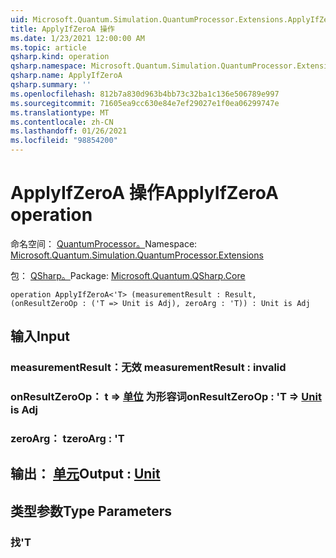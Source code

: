 ```yaml
---
uid: Microsoft.Quantum.Simulation.QuantumProcessor.Extensions.ApplyIfZeroA
title: ApplyIfZeroA 操作
ms.date: 1/23/2021 12:00:00 AM
ms.topic: article
qsharp.kind: operation
qsharp.namespace: Microsoft.Quantum.Simulation.QuantumProcessor.Extensions
qsharp.name: ApplyIfZeroA
qsharp.summary: ''
ms.openlocfilehash: 812b7a830d963b4bb73c32ba1c136e506789e997
ms.sourcegitcommit: 71605ea9cc630e84e7ef29027e1f0ea06299747e
ms.translationtype: MT
ms.contentlocale: zh-CN
ms.lasthandoff: 01/26/2021
ms.locfileid: "98854200"
---
```

# <a name="applyifzeroa-operation"></a><span data-ttu-id="71d42-102">ApplyIfZeroA 操作</span><span class="sxs-lookup"><span data-stu-id="71d42-102">ApplyIfZeroA operation</span></span>

<span data-ttu-id="71d42-103">命名空间： [QuantumProcessor。](xref:Microsoft.Quantum.Simulation.QuantumProcessor.Extensions)</span><span class="sxs-lookup"><span data-stu-id="71d42-103">Namespace: [Microsoft.Quantum.Simulation.QuantumProcessor.Extensions](xref:Microsoft.Quantum.Simulation.QuantumProcessor.Extensions)</span></span>

<span data-ttu-id="71d42-104">包： [QSharp。](https://nuget.org/packages/Microsoft.Quantum.QSharp.Core)</span><span class="sxs-lookup"><span data-stu-id="71d42-104">Package: [Microsoft.Quantum.QSharp.Core](https://nuget.org/packages/Microsoft.Quantum.QSharp.Core)</span></span>




```qsharp
operation ApplyIfZeroA<'T> (measurementResult : Result, (onResultZeroOp : ('T => Unit is Adj), zeroArg : 'T)) : Unit is Adj
```


## <a name="input"></a><span data-ttu-id="71d42-105">输入</span><span class="sxs-lookup"><span data-stu-id="71d42-105">Input</span></span>

### <a name="measurementresult--__invalidresult__"></a><span data-ttu-id="71d42-106">measurementResult：__无效 <Result>__</span><span class="sxs-lookup"><span data-stu-id="71d42-106">measurementResult : __invalid<Result>__</span></span>




### <a name="onresultzeroop--t--unit--is-adj"></a><span data-ttu-id="71d42-107">onResultZeroOp： t => [单位](xref:microsoft.quantum.lang-ref.unit)  为形容词</span><span class="sxs-lookup"><span data-stu-id="71d42-107">onResultZeroOp : 'T => [Unit](xref:microsoft.quantum.lang-ref.unit)  is Adj</span></span>




### <a name="zeroarg--t"></a><span data-ttu-id="71d42-108">zeroArg： t</span><span class="sxs-lookup"><span data-stu-id="71d42-108">zeroArg : 'T</span></span>





## <a name="output--unit"></a><span data-ttu-id="71d42-109">输出： [单元](xref:microsoft.quantum.lang-ref.unit)</span><span class="sxs-lookup"><span data-stu-id="71d42-109">Output : [Unit](xref:microsoft.quantum.lang-ref.unit)</span></span>



## <a name="type-parameters"></a><span data-ttu-id="71d42-110">类型参数</span><span class="sxs-lookup"><span data-stu-id="71d42-110">Type Parameters</span></span>

### <a name="t"></a><span data-ttu-id="71d42-111">找</span><span class="sxs-lookup"><span data-stu-id="71d42-111">'T</span></span>

